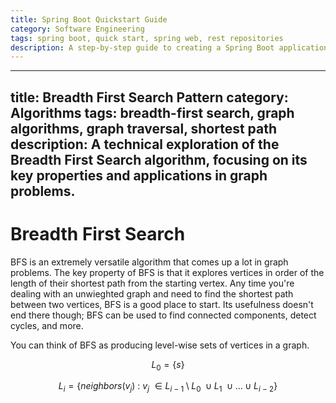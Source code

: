 ```yaml
---
title: Spring Boot Quickstart Guide
category: Software Engineering
tags: spring boot, quick start, spring web, rest repositories
description: A step-by-step guide to creating a Spring Boot application with Rest Repositories
---
```

---
title: Breadth First Search Pattern
category: Algorithms
tags: breadth-first search, graph algorithms, graph traversal, shortest path
description: A technical exploration of the Breadth First Search algorithm, focusing on its key properties and applications in graph problems.
---

# Breadth First Search

BFS is an extremely versatile algorithm that comes up a lot in graph problems. The key property of BFS is that it explores vertices in order of the length of their shortest path from the starting vertex. Any time you're dealing with an unwieghted graph and need to find the shortest path between two vertices, BFS is a good place to start. Its usefulness doesn't end there though; BFS can be used to find connected components, detect cycles, and more.

You can think of BFS as producing level-wise sets of vertices in a graph.

$$
L_0 = \{s\}
$$

$$
L_i = \{neighbors(v_j)\ :\ v_j\ \in L_{i\ -\ 1}\setminus L_0\ \cup L_1\ \cup\ldots\cup L_{i\ -\ 2}\}
$$




